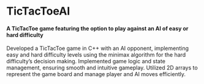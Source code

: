 # TicTacToeAI

#### A TicTacToe game featuring the option to play against an AI of easy or hard difficulty
Developed a TicTacToe game in C++ with an AI opponent, implementing easy and hard difficulty levels using the minimax algorithm for the hard difficulty’s decision making.
Implemented game logic and state management, ensuring smooth and intuitive gameplay.
Utilized 2D arrays to represent the game board and manage player and AI moves efficiently.
